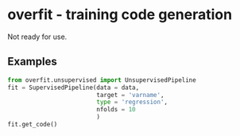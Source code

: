 # overfit - training code generation
Not ready for use.

## Examples
```python
from overfit.unsupervised import UnsupervisedPipeline
fit = SupervisedPipeline(data = data,
                         target = 'varname',
                         type = 'regression',
                         nfolds = 10
                         )
fit.get_code()

```